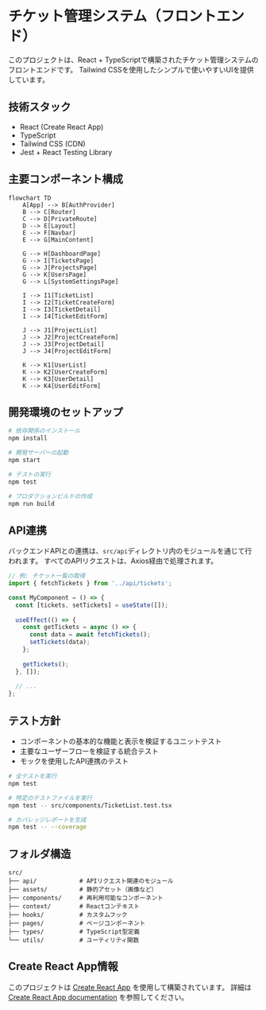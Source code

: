 # チケット管理システム（フロントエンド）

このプロジェクトは、React + TypeScriptで構築されたチケット管理システムのフロントエンドです。
Tailwind CSSを使用したシンプルで使いやすいUIを提供しています。

## 技術スタック

- React (Create React App)
- TypeScript
- Tailwind CSS (CDN)
- Jest + React Testing Library

## 主要コンポーネント構成

```mermaid
flowchart TD
    A[App] --> B[AuthProvider]
    B --> C[Router]
    C --> D[PrivateRoute]
    D --> E[Layout]
    E --> F[Navbar]
    E --> G[MainContent]
    
    G --> H[DashboardPage]
    G --> I[TicketsPage]
    G --> J[ProjectsPage]
    G --> K[UsersPage]
    G --> L[SystemSettingsPage]
    
    I --> I1[TicketList]
    I --> I2[TicketCreateForm]
    I --> I3[TicketDetail]
    I --> I4[TicketEditForm]
    
    J --> J1[ProjectList]
    J --> J2[ProjectCreateForm]
    J --> J3[ProjectDetail]
    J --> J4[ProjectEditForm]
    
    K --> K1[UserList]
    K --> K2[UserCreateForm]
    K --> K3[UserDetail]
    K --> K4[UserEditForm]
```

## 開発環境のセットアップ

```bash
# 依存関係のインストール
npm install

# 開発サーバーの起動
npm start

# テストの実行
npm test

# プロダクションビルドの作成
npm run build
```

## API連携

バックエンドAPIとの連携は、`src/api`ディレクトリ内のモジュールを通じて行われます。
すべてのAPIリクエストは、Axios経由で処理されます。

```typescript
// 例: チケット一覧の取得
import { fetchTickets } from '../api/tickets';

const MyComponent = () => {
  const [tickets, setTickets] = useState([]);
  
  useEffect(() => {
    const getTickets = async () => {
      const data = await fetchTickets();
      setTickets(data);
    };
    
    getTickets();
  }, []);
  
  // ...
};
```

## テスト方針

- コンポーネントの基本的な機能と表示を検証するユニットテスト
- 主要なユーザーフローを検証する統合テスト
- モックを使用したAPI連携のテスト

```bash
# 全テストを実行
npm test

# 特定のテストファイルを実行
npm test -- src/components/TicketList.test.tsx

# カバレッジレポートを生成
npm test -- --coverage
```

## フォルダ構造

```
src/
├── api/            # APIリクエスト関連のモジュール
├── assets/         # 静的アセット（画像など）
├── components/     # 再利用可能なコンポーネント
├── context/        # Reactコンテキスト
├── hooks/          # カスタムフック
├── pages/          # ページコンポーネント
├── types/          # TypeScript型定義
└── utils/          # ユーティリティ関数
```

## Create React App情報

このプロジェクトは [Create React App](https://github.com/facebook/create-react-app) を使用して構築されています。
詳細は [Create React App documentation](https://facebook.github.io/create-react-app/docs/getting-started) を参照してください。
